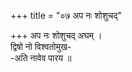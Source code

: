 +++
title = "०७ अप नः शोशुचद्"

+++
अप नः शोशुचद् अघम् ।  
द्विषो नो विश्वतोमुख-  
-अति नावेव पारय ॥